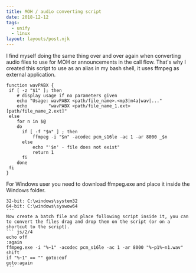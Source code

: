 ```yaml
---
title: MOH / audio converting script
date: 2018-12-12
tags:
  - unify
  - linux
layout: layouts/post.njk
---
```

I find myself doing the same thing over and over again when converting audio files to use for MOH or announcements in the call flow.
That's why I created this script to use as an alias in my bash shell, it uses ffmpeg as external application.

``` js/2/4
function wavPABX {
 if [ -z "$1" ]; then
    # display usage if no parameters given
    echo "Usage: wavPABX <path/file_name>.<mp3|m4a|wav|..."
    echo        "wavPABX <path/file_name_1.ext> [path/file_name_2.ext]"
 else
    for n in $@
    do
      if [ -f "$n" ] ; then
          ffmpeg -i "$n" -acodec pcm_s16le -ac 1 -ar 8000 _$n
      else
          echo "'$n' - file does not exist"
          return 1
      fi
    done
 fi
}
```

For Windows user you need to download ffmpeg.exe and place it inside the Windows folder.
``` js/2/4
32-bit: C:\windows\system32
64-bit: C:\windows\syswow64
´´´
Now create a batch file and place following script inside it, you can to convert the files drag and drop them on the script (or on a shortcut to the script).
``` js/2/4
echo off
:again
ffmpeg.exe -i "%~1" -acodec pcm_s16le -ac 1 -ar 8000 "%~p1%~n1.wav"
shift
if "%~1" == "" goto:eof
goto:again
´´´
